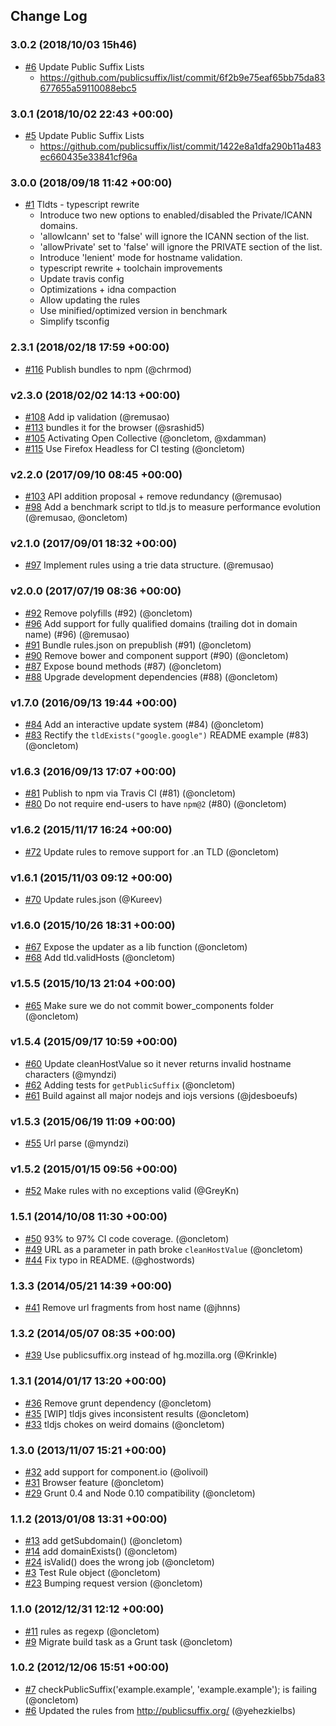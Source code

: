 ## Change Log

### 3.0.2 (2018/10/03 15h46)

- [#6](https://github.com/remusao/tldts/pull/6) Update Public Suffix Lists
  * https://github.com/publicsuffix/list/commit/6f2b9e75eaf65bb75da83677655a59110088ebc5

### 3.0.1 (2018/10/02 22:43 +00:00)

- [#5](https://github.com/remusao/tldts/pull/5) Update Public Suffix Lists
  * https://github.com/publicsuffix/list/commit/1422e8a1dfa290b11a483ec660435e33841cf96a

### 3.0.0 (2018/09/18 11:42 +00:00)
- [#1](https://github.com/remusao/tld.js/pull/1) Tldts - typescript rewrite
  * Introduce two new options to enabled/disabled the Private/ICANN domains.
  * 'allowIcann' set to 'false' will ignore the ICANN section of the list.
  * 'allowPrivate' set to 'false' will ignore the PRIVATE section of the list.
  * Introduce 'lenient' mode for hostname validation.
  * typescript rewrite + toolchain improvements
  * Update travis config
  * Optimizations + idna compaction
  * Allow updating the rules
  * Use minified/optimized version in benchmark
  * Simplify tsconfig

### 2.3.1 (2018/02/18 17:59 +00:00)
- [#116](https://github.com/oncletom/tld.js/pull/116) Publish bundles to npm (@chrmod)

### v2.3.0 (2018/02/02 14:13 +00:00)
- [#108](https://github.com/oncletom/tld.js/pull/108) Add ip validation (@remusao)
- [#113](https://github.com/oncletom/tld.js/pull/113) bundles it for the browser (@srashid5)
- [#105](https://github.com/oncletom/tld.js/pull/105) Activating Open Collective (@oncletom, @xdamman)
- [#115](https://github.com/oncletom/tld.js/pull/115) Use Firefox Headless for CI testing (@oncletom)

### v2.2.0 (2017/09/10 08:45 +00:00)
- [#103](https://github.com/oncletom/tld.js/pull/103) API addition proposal + remove redundancy (@remusao)
- [#98](https://github.com/oncletom/tld.js/pull/98) Add a benchmark script to tld.js to measure performance evolution (@remusao, @oncletom)

### v2.1.0 (2017/09/01 18:32 +00:00)
- [#97](https://github.com/oncletom/tld.js/pull/97) Implement rules using a trie data structure. (@remusao)

### v2.0.0 (2017/07/19 08:36 +00:00)
- [#92](https://github.com/oncletom/tld.js/pull/92) Remove polyfills (#92) (@oncletom)
- [#96](https://github.com/oncletom/tld.js/pull/96) Add support for fully qualified domains (trailing dot in domain name) (#96) (@remusao)
- [#91](https://github.com/oncletom/tld.js/pull/91) Bundle rules.json on prepublish (#91) (@oncletom)
- [#90](https://github.com/oncletom/tld.js/pull/90) Remove bower and component support (#90) (@oncletom)
- [#87](https://github.com/oncletom/tld.js/pull/87) Expose bound methods (#87) (@oncletom)
- [#88](https://github.com/oncletom/tld.js/pull/88) Upgrade development dependencies (#88) (@oncletom)

### v1.7.0 (2016/09/13 19:44 +00:00)
- [#84](https://github.com/oncletom/tld.js/pull/84) Add an interactive update system (#84) (@oncletom)
- [#83](https://github.com/oncletom/tld.js/pull/83) Rectify the `tldExists("google.google")` README example (#83) (@oncletom)

### v1.6.3 (2016/09/13 17:07 +00:00)
- [#81](https://github.com/oncletom/tld.js/pull/81) Publish to npm via Travis CI (#81) (@oncletom)
- [#80](https://github.com/oncletom/tld.js/pull/80) Do not require end-users to have `npm@2` (#80) (@oncletom)

### v1.6.2 (2015/11/17 16:24 +00:00)
- [#72](https://github.com/oncletom/tld.js/pull/72) Update rules to remove support for .an TLD (@oncletom)

### v1.6.1 (2015/11/03 09:12 +00:00)
- [#70](https://github.com/oncletom/tld.js/pull/70) Update rules.json (@Kureev)

### v1.6.0 (2015/10/26 18:31 +00:00)
- [#67](https://github.com/oncletom/tld.js/pull/67) Expose the updater as a lib function (@oncletom)
- [#68](https://github.com/oncletom/tld.js/pull/68) Add tld.validHosts (@oncletom)

### v1.5.5 (2015/10/13 21:04 +00:00)
- [#65](https://github.com/oncletom/tld.js/pull/65) Make sure we do not commit bower_components folder (@oncletom)

### v1.5.4 (2015/09/17 10:59 +00:00)
- [#60](https://github.com/oncletom/tld.js/pull/60) Update cleanHostValue so it never returns invalid hostname characters (@myndzi)
- [#62](https://github.com/oncletom/tld.js/pull/62) Adding tests for `getPublicSuffix` (@oncletom)
- [#61](https://github.com/oncletom/tld.js/pull/61) Build against all major nodejs and iojs versions (@jdesboeufs)

### v1.5.3 (2015/06/19 11:09 +00:00)
- [#55](https://github.com/oncletom/tld.js/pull/55) Url parse (@myndzi)

### v1.5.2 (2015/01/15 09:56 +00:00)
- [#52](https://github.com/oncletom/tld.js/pull/52) Make rules with no exceptions valid (@GreyKn)

### 1.5.1 (2014/10/08 11:30 +00:00)
- [#50](https://github.com/oncletom/tld.js/pull/50) 93% to 97% CI code coverage. (@oncletom)
- [#49](https://github.com/oncletom/tld.js/pull/49) URL as a parameter in path broke `cleanHostValue` (@oncletom)
- [#44](https://github.com/oncletom/tld.js/pull/44) Fix typo in README. (@ghostwords)

### 1.3.3 (2014/05/21 14:39 +00:00)
- [#41](https://github.com/oncletom/tld.js/pull/41) Remove url fragments from host name (@jhnns)

### 1.3.2 (2014/05/07 08:35 +00:00)
- [#39](https://github.com/oncletom/tld.js/pull/39) Use publicsuffix.org instead of hg.mozilla.org (@Krinkle)

### 1.3.1 (2014/01/17 13:20 +00:00)
- [#36](https://github.com/oncletom/tld.js/pull/36) Remove grunt dependency (@oncletom)
- [#35](https://github.com/oncletom/tld.js/pull/35) [WIP] tldjs gives inconsistent results (@oncletom)
- [#33](https://github.com/oncletom/tld.js/pull/33) tldjs chokes on weird domains (@oncletom)

### 1.3.0 (2013/11/07 15:21 +00:00)
- [#32](https://github.com/oncletom/tld.js/pull/32) add support for component.io (@olivoil)
- [#31](https://github.com/oncletom/tld.js/pull/31) Browser feature (@oncletom)
- [#29](https://github.com/oncletom/tld.js/pull/29) Grunt 0.4 and Node 0.10 compatibility (@oncletom)

### 1.1.2 (2013/01/08 13:31 +00:00)
- [#13](https://github.com/oncletom/tld.js/pull/13) add getSubdomain() (@oncletom)
- [#14](https://github.com/oncletom/tld.js/pull/14) add domainExists() (@oncletom)
- [#24](https://github.com/oncletom/tld.js/pull/24) isValid() does the wrong job (@oncletom)
- [#3](https://github.com/oncletom/tld.js/pull/3) Test Rule object (@oncletom)
- [#23](https://github.com/oncletom/tld.js/pull/23) Bumping request version (@oncletom)

### 1.1.0 (2012/12/31 12:12 +00:00)
- [#11](https://github.com/oncletom/tld.js/pull/11) rules as regexp (@oncletom)
- [#9](https://github.com/oncletom/tld.js/pull/9) Migrate build task as a Grunt task (@oncletom)

### 1.0.2 (2012/12/06 15:51 +00:00)
- [#7](https://github.com/oncletom/tld.js/pull/7) checkPublicSuffix('example.example', 'example.example'); is failing (@oncletom)
- [#6](https://github.com/oncletom/tld.js/pull/6) Updated the rules from http://publicsuffix.org/ (@yehezkielbs)
